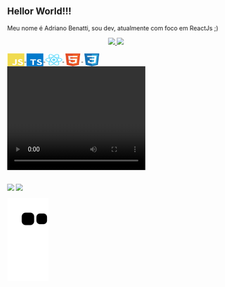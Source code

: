 ## Hellor World!!!
Meu nome é Adriano Benatti, sou dev, atualmente com foco em ReactJs ;)
<div align="center">
  <a href="https://github.com/AdrianoBenatti">
  <img height="180em" src="https://github-readme-stats.vercel.app/api?username=AdrianoBenatti&show_icons=true&theme=dracula&include_all_commits=true&count_private=true"/>
  <img height="180em" src="https://github-readme-stats.vercel.app/api/top-langs/?username=AdrianoBenatti&layout=compact&langs_count=7&theme=dracula"/>
</div>
<div style="display: inline_block"><br>
  <img align="center" alt="Adriano-Js" height="30" width="40" src="https://raw.githubusercontent.com/devicons/devicon/master/icons/javascript/javascript-plain.svg">
  <img align="center" alt="Adriano-Ts" height="30" width="40" src="https://raw.githubusercontent.com/devicons/devicon/master/icons/typescript/typescript-plain.svg">
  <img align="center" alt="Adriano-React" height="30" width="40" src="https://raw.githubusercontent.com/devicons/devicon/master/icons/react/react-original.svg">
  <img align="center" alt="Adriano-HTML" height="30" width="40" src="https://raw.githubusercontent.com/devicons/devicon/master/icons/html5/html5-original.svg">
  <img align="center" alt="Adriano-CSS" height="30" width="40" src="https://raw.githubusercontent.com/devicons/devicon/master/icons/css3/css3-original.svg">
  <video width="320" height="240" controls>
    <source src="https://user-images.githubusercontent.com/39543260/148648749-e7291def-b27f-4cb3-8472-a2bfaa6dd714.mp4" type="video/mp4">
    <source src="movie.ogg" type="video/ogg">
  </video>
</div>
  
  ##
 




<div> 
  <a href = "mailto:thisdedd@gmail.com"><img src="https://img.shields.io/badge/-Gmail-%23333?style=for-the-badge&logo=gmail&logoColor=white" target="_blank"></a>
  <a href="https://www.linkedin.com/in/adrianobenattijr/" target="_blank"><img src="https://img.shields.io/badge/-LinkedIn-%230077B5?style=for-the-badge&logo=linkedin&logoColor=white" target="_blank"></a> 
 
  ![Snake animation](https://github.com/AdrianoBenatti/AdrianoBenatti/blob/output/github-contribution-grid-snake.svg)
 
</div>

